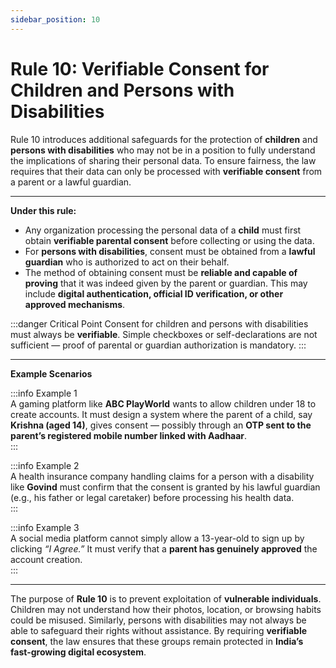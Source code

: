 ```yaml
---
sidebar_position: 10
---
```


# Rule 10: Verifiable Consent for Children and Persons with Disabilities

Rule 10 introduces additional safeguards for the protection of **children** and **persons with disabilities** who may not be in a position to fully understand the implications of sharing their personal data. To ensure fairness, the law requires that their data can only be processed with **verifiable consent** from a parent or a lawful guardian.

---

**Under this rule:**

- Any organization processing the personal data of a **child** must first obtain **verifiable parental consent** before collecting or using the data.  
- For **persons with disabilities**, consent must be obtained from a **lawful guardian** who is authorized to act on their behalf.  
- The method of obtaining consent must be **reliable and capable of proving** that it was indeed given by the parent or guardian. This may include **digital authentication, official ID verification, or other approved mechanisms**.  

:::danger Critical Point
Consent for children and persons with disabilities must always be **verifiable**. Simple checkboxes or self-declarations are not sufficient — proof of parental or guardian authorization is mandatory.
:::

---

**Example Scenarios**

:::info Example 1  
A gaming platform like **ABC PlayWorld** wants to allow children under 18 to create accounts. It must design a system where the parent of a child, say **Krishna (aged 14)**, gives consent — possibly through an **OTP sent to the parent’s registered mobile number linked with Aadhaar**.  
:::

:::info Example 2  
A health insurance company handling claims for a person with a disability like **Govind** must confirm that the consent is granted by his lawful guardian (e.g., his father or legal caretaker) before processing his health data.  
:::

:::info Example 3  
A social media platform cannot simply allow a 13-year-old to sign up by clicking *“I Agree.”* It must verify that a **parent has genuinely approved** the account creation.  
:::

---

The purpose of **Rule 10** is to prevent exploitation of **vulnerable individuals**. Children may not understand how their photos, location, or browsing habits could be misused. Similarly, persons with disabilities may not always be able to safeguard their rights without assistance. By requiring **verifiable consent**, the law ensures that these groups remain protected in **India’s fast-growing digital ecosystem**.